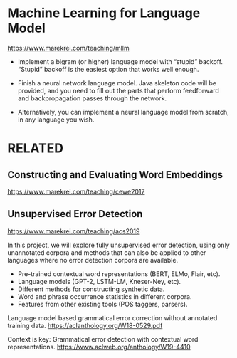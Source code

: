 # Machine Learning for Language Model
https://www.marekrei.com/teaching/mllm

* Implement a bigram (or higher) language model with “stupid” backoff.
  “Stupid” backoff is the easiest option that works well enough.
 
* Finish a neural network language model. Java skeleton code will be provided, and you need to fill out the parts that perform feedforward and backpropagation passes through the network. 

* Alternatively, you can implement a neural language model from scratch, in any language you wish.


# RELATED

## Constructing and Evaluating Word Embeddings
https://www.marekrei.com/teaching/cewe2017

## Unsupervised Error Detection
https://www.marekrei.com/teaching/acs2019

In this project, we will explore fully unsupervised error detection, using only unannotated corpora and methods that can also be applied to other languages where no error detection corpora are available.

* Pre-trained contextual word representations (BERT, ELMo, Flair, etc).
* Language models (GPT-2, LSTM-LM, Kneser-Ney, etc).
* Different methods for constructing synthetic data.
* Word and phrase occurrence statistics in different corpora.
* Features from other existing tools (POS taggers, parsers).

Language model based grammatical error correction without annotated training data. 
https://aclanthology.org/W18-0529.pdf

Context is key: Grammatical error detection with contextual word representations. 
https://www.aclweb.org/anthology/W19-4410